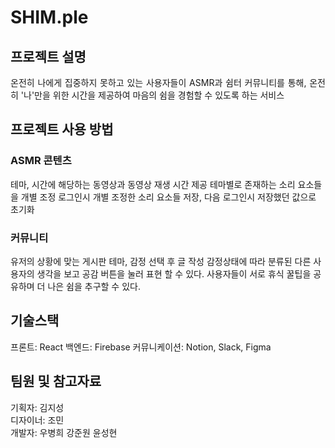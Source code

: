 # SHIM.ple

## 프로젝트 설명
<p align="justify">
온전히 나에게 집중하지 못하고 있는 사용자들이 ASMR과 쉼터 커뮤니티를 통해, 온전히 '나'만을 위한 시간을 제공하여 마음의 쉼을 경험할 수 있도록 하는 서비스</p>

## 프로젝트 사용 방법

### ASMR 콘텐츠
테마, 시간에 해당하는 동영상과 동영상 재생 시간 제공
테마별로 존재하는 소리 요소들을 개별 조정
로그인시 개별 조정한 소리 요소들 저장, 다음 로그인시 저장했던 값으로 초기화
### 커뮤니티
유저의 상황에 맞는 게시판 테마, 감정 선택 후 글 작성
감정상태에 따라 분류된 다른 사용자의 생각을 보고 공감 버튼을 눌러 표현 할 수 있다.
사용자들이 서로 휴식 꿀팁을 공유하며 더 나은 쉼을 추구할 수 있다.
<br>

## 기술스택
프론트: React
백엔드: Firebase
커뮤니케이션: Notion, Slack, Figma

## 팀원 및 참고자료
기획자: 김지성<br>
디자이너: 조민<br>
개발자: 우병희 강준원 윤성현<br>
